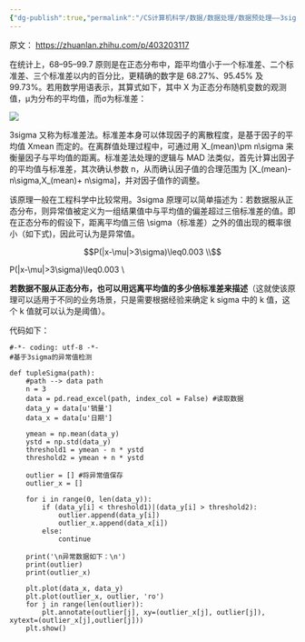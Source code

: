```yaml
---
{"dg-publish":true,"permalink":"/CS计算机科学/数据/数据处理/数据预处理——3sigma 原则离群值处理/","noteIcon":"","created":"2023-11-20T15:39:53.000+08:00","updated":"2024-04-27T01:22:16.000+08:00"}
---
```



原文： https://zhuanlan.zhihu.com/p/403203117

在统计上，68–95–99.7 原则是在正态分布中，距平均值小于一个标准差、二个标准差、三个标准差以内的百分比，更精确的数字是 68.27%、95.45% 及 99.73%。若用数学用语表示，其算式如下，其中 X 为正态分布随机变数的观测值，μ为分布的平均值，而σ为标准差：

![](/img/user/Z-attach/v2-7b175613f898ea8c951f3c9778a56927_r.jpg)

3sigma 又称为标准差法。标准差本身可以体现因子的离散程度，是基于因子的平均值 Xmean 而定的。在离群值处理过程中，可通过用 X_(mean)\pm n\sigma 来衡量因子与平均值的距离。标准差法处理的逻辑与 MAD 法类似，首先计算出因子的平均值与标准差，其次确认参数 n，从而确认因子值的合理范围为 [X_(mean)- n\sigma,X_(mean)+ n\sigma]，并对因子值作的调整。

该原理一般在工程科学中比较常用。3sigma 原理可以简单描述为：若数据服从正态分布，则异常值被定义为一组结果值中与平均值的偏差超过三倍标准差的值。即在正态分布的假设下，距离平均值三倍 \sigma（标准差）之外的值出现的概率很小（如下式)，因此可认为是异常值。

$$P(|x-\mu|>3\sigma)\leq0.003 \\$$

P(|x-\mu|>3\sigma)\leq0.003 \\

**若数据不服从正态分布，也可以用远离平均值的多少倍标准差来描述**（这就使该原理可以适用于不同的业务场景，只是需要根据经验来确定 k sigma 中的 k 值，这个 k 值就可以认为是阈值）。

代码如下：

```
#-*- coding: utf-8 -*-
#基于3sigma的异常值检测
​
def tupleSigma(path):
    #path --> data path
    n = 3
    data = pd.read_excel(path, index_col = False) #读取数据
    data_y = data[u'销量']
    data_x = data[u'日期']
​
    ymean = np.mean(data_y)
    ystd = np.std(data_y)
    threshold1 = ymean - n * ystd
    threshold2 = ymean + n * ystd
​
    outlier = [] #将异常值保存
    outlier_x = []
​
    for i in range(0, len(data_y)):
        if (data_y[i] < threshold1)|(data_y[i] > threshold2):
            outlier.append(data_y[i])
            outlier_x.append(data_x[i])
        else:
            continue
​
    print('\n异常数据如下：\n')
    print(outlier)
    print(outlier_x)
​
    plt.plot(data_x, data_y)
    plt.plot(outlier_x, outlier, 'ro')
    for j in range(len(outlier)):
        plt.annotate(outlier[j], xy=(outlier_x[j], outlier[j]), xytext=(outlier_x[j],outlier[j]))
    plt.show()
```